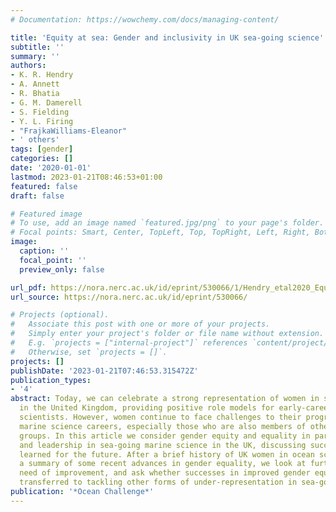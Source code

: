 ```yaml
---
# Documentation: https://wowchemy.com/docs/managing-content/

title: 'Equity at sea: Gender and inclusivity in UK sea-going science'
subtitle: ''
summary: ''
authors:
- K. R. Hendry
- A. Annett
- R. Bhatia
- G. M. Damerell
- S. Fielding
- Y. L. Firing
- "FrajkaWilliams-Eleanor"
- ' others'
tags: [gender]
categories: []
date: '2020-01-01'
lastmod: 2023-01-21T08:46:53+01:00
featured: false
draft: false

# Featured image
# To use, add an image named `featured.jpg/png` to your page's folder.
# Focal points: Smart, Center, TopLeft, Top, TopRight, Left, Right, BottomLeft, Bottom, BottomRight.
image:
  caption: ''
  focal_point: ''
  preview_only: false

url_pdf: https://nora.nerc.ac.uk/id/eprint/530066/1/Hendry_etal2020_EquityAtSea_Challenger_equity.pdf
url_source: https://nora.nerc.ac.uk/id/eprint/530066/

# Projects (optional).
#   Associate this post with one or more of your projects.
#   Simply enter your project's folder or file name without extension.
#   E.g. `projects = ["internal-project"]` references `content/project/deep-learning/index.md`.
#   Otherwise, set `projects = []`.
projects: []
publishDate: '2023-01-21T07:46:53.315472Z'
publication_types:
- '4'
abstract: Today, we can celebrate a strong representation of women in sea-going science
  in the United Kingdom, providing positive role models for early-career female marine
  scientists. However, women continue to face challenges to their progression in their
  marine science careers, especially those who are also members of other under-represented
  groups. In this article we consider gender equity and equality in participation
  and leadership in sea-going marine science in the UK, discussing successes and lessons
  learned for the future. After a brief history of UK women in ocean science, and
  a summary of some recent advances in gender equality, we look at further areas in
  need of improvement, and ask whether successes in improved gender equality can be
  transferred to tackling other forms of under-representation in sea-going science.
publication: '*Ocean Challenge*'
---
```

